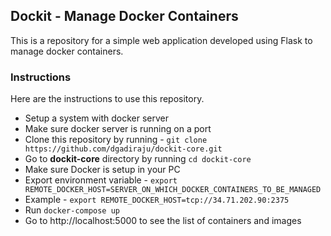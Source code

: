 ## Dockit - Manage Docker Containers

This is a repository for a simple web application developed using Flask to manage docker containers.

### Instructions

Here are the instructions to use this repository.

* Setup a system with docker server
* Make sure docker server is running on a port
* Clone this repository by running - `git clone https://github.com/dgadiraju/dockit-core.git`
* Go to **dockit-core** directory by running `cd dockit-core`
* Make sure Docker is setup in your PC
* Export environment variable - `export REMOTE_DOCKER_HOST=SERVER_ON_WHICH_DOCKER_CONTAINERS_TO_BE_MANAGED`
* Example - `export REMOTE_DOCKER_HOST=tcp://34.71.202.90:2375`
* Run `docker-compose up`
* Go to http://localhost:5000 to see the list of containers and images